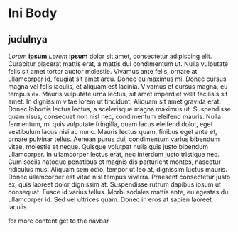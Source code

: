 # Ini Body 
## judulnya
*Lorem* __ipsum__
*Lorem* __ipsum__ dolor sit amet, consectetur adipiscing elit. Curabitur placerat mattis erat, a mattis dui condimentum ut. Nulla vulputate felis sit amet tortor auctor molestie. Vivamus ante felis, ornare at ullamcorper id, feugiat sit amet arcu. Donec eu maximus mi. Donec cursus magna vel felis iaculis, et aliquam est lacinia. Vivamus et cursus magna, eu tempus ex. Mauris vulputate urna lectus, sit amet imperdiet velit facilisis sit amet. In dignissim vitae lorem ut tincidunt. Aliquam sit amet gravida erat. Donec lobortis lectus lectus, a scelerisque magna maximus ut.
Suspendisse quam risus, consequat non nisl nec, condimentum eleifend mauris. Nulla fermentum, mi quis vulputate fringilla, quam lacus eleifend dolor, eget vestibulum lacus nisi ac nunc. Mauris lectus quam, finibus eget ante et, ornare pulvinar tellus. Aenean purus dui, condimentum varius bibendum vitae, molestie et neque. Quisque volutpat nulla quis justo bibendum ullamcorper. In ullamcorper lectus erat, nec interdum justo tristique nec. Cum sociis natoque penatibus et magnis dis parturient montes, nascetur ridiculus mus. Aliquam sem odio, tempor ut leo at, dignissim luctus mauris. Donec ullamcorper est vitae nisl tempus viverra. Praesent consectetur justo ex, quis laoreet dolor dignissim at. Suspendisse rutrum dapibus ipsum ut consequat. Fusce id varius tellus. Morbi sodales mattis ante, eu egestas dui ullamcorper id. Sed vel ultrices quam. Donec in eros at sapien laoreet iaculis.


for more content get to the navbar
